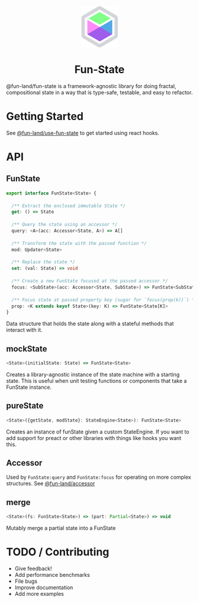 <p align="center"><img src="docs/logo.svg" alt="" width="100" /></p>
<h1 align="center">Fun-State</h1>

@fun-land/fun-state is a framework-agnostic library for doing fractal, compositional state in a way that is type-safe,
testable, and easy to refactor.

# Getting Started

See [@fun-land/use-fun-state](../use-fun-state) to get started using react hooks.

# API

## FunState

```ts
export interface FunState<State> {

  /** Extract the enclosed immutable State */
  get: () => State

  /** Query the state using an accessor */
  query: <A>(acc: Accessor<State, A>) => A[]

  /** Transform the state with the passed function */
  mod: Updater<State>

  /** Replace the state */
  set: (val: State) => void

  /** Create a new FunState focused at the passed accessor */
  focus: <SubState>(acc: Accessor<State, SubState>) => FunState<SubState>
  
  /** Focus state at passed property key (sugar for `focus(prop(k))`) */
  prop: <K extends keyof State>(key: K) => FunState<State[K]>
}
```

Data structure that holds the state along with a stateful methods that interact with it.

## mockState

```ts
<State>(initialState: State) => FunState<State>
```

Creates a library-agnostic instance of the state machine with a starting state. This is useful when unit testing functions or components that take a FunState instance.

## pureState

```ts
<State>({getState, modState}: StateEngine<State>): FunState<State>
```

Creates an instance of funState given a custom StateEngine. If you want to add support for preact or other libraries with things like hooks you want this.

## Accessor

Used by `FunState:query` and `FunState:focus` for operating on more complex structures. See [@fun-land/accessor](packages/accessor) 

## merge

```ts
<State>(fs: FunState<State>) => (part: Partial<State>) => void
```

Mutably merge a partial state into a FunState

# TODO / Contributing

- Give feedback!
- Add performance benchmarks
- File bugs
- Improve documentation
- Add more examples
